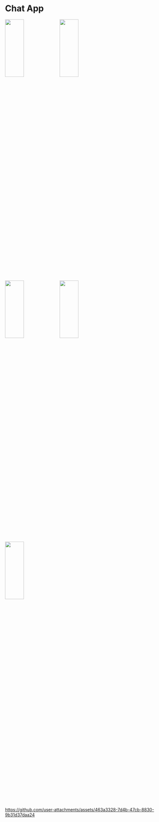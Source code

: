 # Chat App

<img src="https://github.com/user-attachments/assets/72543191-8e48-47bd-922a-99581c86a51d" height=22% width=35%>
<img src="https://github.com/user-attachments/assets/b62f91ad-fc37-43a5-a005-3b1fde0154af" height=22% width=35%>
<img src="https://github.com/user-attachments/assets/a07ffe0d-f7ff-49a8-8f1f-a700c11e248b" height=22% width=35%>
<img src="https://github.com/user-attachments/assets/3c8d643e-fc21-4e27-9346-cd83db338b2f" height=22% width=35%>
<img src="https://github.com/user-attachments/assets/75473160-dbb3-4849-89d4-aafd2279dd36" height=22% width=35%>


https://github.com/user-attachments/assets/463a3328-7d4b-47cb-8830-9b31d37daa24

